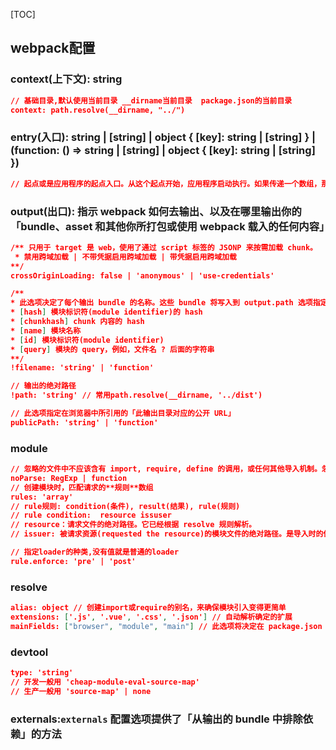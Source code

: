 [TOC]

## webpack配置

### context(上下文):  string

```json
// 基础目录,默认使用当前目录 __dirname当前目录  package.json的当前目录
context: path.resolve(__dirname, "../")
```

### entry(入口):  string | [string] | object { [key]: string | [string] } | (function: () => string | [string] | object { [key]: string | [string] })

```json
// 起点或是应用程序的起点入口。从这个起点开始，应用程序启动执行。如果传递一个数组，那么数组的每一项都会执行
```

### output(出口):  指示 webpack 如何去输出、以及在哪里输出你的「bundle、asset 和其他你所打包或使用 webpack 载入的任何内容」

```json
/** 只用于 target 是 web，使用了通过 script 标签的 JSONP 来按需加载 chunk。
 * 禁用跨域加载 | 不带凭据启用跨域加载 | 带凭据启用跨域加载
**/
crossOriginLoading: false | 'anonymous' | 'use-credentials'

/** 
* 此选项决定了每个输出 bundle 的名称。这些 bundle 将写入到 output.path 选项指定的目录下
* [hash] 模块标识符(module identifier)的 hash
* [chunkhash] chunk 内容的 hash
* [name] 模块名称
* [id] 模块标识符(module identifier)
* [query] 模块的 query，例如，文件名 ? 后面的字符串
**/
!filename: 'string' | 'function'

// 输出的绝对路径
!path: 'string' // 常用path.resolve(__dirname, '../dist')

// 此选项指定在浏览器中所引用的「此输出目录对应的公开 URL」
publicPath: 'string' | 'function'
```

### module

```json
// 忽略的文件中不应该含有 import, require, define 的调用，或任何其他导入机制。忽略大型的 library 可以提高构建性能
noParse: RegExp | function 
// 创建模块时，匹配请求的**规则**数组
rules: 'array'
// rule规则: condition(条件), result(结果), rule(规则)
// rule condition:  resource issuser
// resource：请求文件的绝对路径。它已经根据 resolve 规则解析。
// issuer: 被请求资源(requested the resource)的模块文件的绝对路径。是导入时的位置。

// 指定loader的种类,没有值就是普通的loader
rule.enforce: 'pre' | 'post'
```

### resolve

```json
alias: object // 创建import或require的别名，来确保模块引入变得更简单
extensions: ['.js', '.vue', '.css', '.json'] // 自动解析确定的扩展
mainFields: ["browser", "module", "main"] // 此选项将决定在 package.json 中使用哪个字段导入模块
```

### devtool

```json
type: 'string'
// 开发一般用 'cheap-module-eval-source-map'
// 生产一般用 'source-map' | none
```

### externals:`externals` 配置选项提供了「从输出的 bundle 中排除依赖」的方法